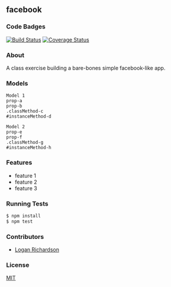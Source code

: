 ## facebook
### Code Badges
[![Build Status](https://travis-ci.org/GLoganDR/facebook.svg)](https://travis-ci.org/GLoganDR/facebook)
[![Coverage Status](https://coveralls.io/repos/GLoganDR/facebook/badge.png)](https://coveralls.io/r/GLoganDR/facebook)

### About
A class exercise  building a bare-bones simple facebook-like app.

### Models
```
Model 1
prop-a
prop-b
.classMethod-c
#instanceMethod-d
```

```
Model 2
prop-e
prop-f
.classMethod-g
#instanceMethod-h
```

### Features
- feature 1
- feature 2
- feature 3

### Running Tests
```bash
$ npm install
$ npm test
```

### Contributors
- [Logan Richardson](https://github.com/GLoganDR)

### License
[MIT](LICENSE)

